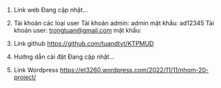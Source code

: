 1. Link web
Đang cập nhật...

2. Tài khoản các loại user
Tài khoản admin: admin    mật khẩu: ad12345
Tài khoản user:  trongtuan@gmail.com   mật khẩu: 

3. Link github
https://github.com/tuandtvt/KTPMUD

4. Hướng dẫn cài đặt
Đang cập nhật...

5. Link Wordpress 
https://et3260.wordpress.com/2022/11/11/nhom-20-project/
